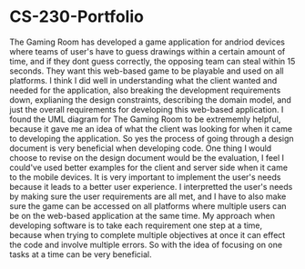 # CS-230-Portfolio
The Gaming Room has developed a game application for andriod devices where teams of user's have to guess drawings within a certain amount of time, and if they dont guess correctly, the opposing team can steal within 15 seconds. They want this web-based game to be playable and used on all platforms.
I think I did well in understanding what the client wanted and needed for the application, also breaking the development requirements down, explianing the design constraints, describing the domain model, and just the overall requirements for developing this web-based application. 
I found the UML diagram for The Gaming Room to be extrememly helpful, because it gave me an idea of what the client was looking for when it came to developing the application. So yes the process of going through a design document is very beneficial when developing code.
One thing I would choose to revise on the design document would be the evaluation, I feel I could've used better examples for the client and server side when it came to the mobile devices. 
It is very important to implement the user's needs because it leads to a better user experience. I interpretted the user's needs by making sure the user requirements are all met, and I have to also make sure the game can be accessed on all platforms where multiple users can be on the web-based application at the same time.
My approach when developing software is to take each requirement one step at a time, because when trying to complete multiple objectives at once it can effect the code and involve multiple errors. So with the idea of focusing on one tasks at a time can be very beneficial. 
